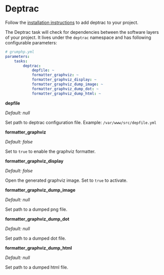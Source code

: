 # Deptrac

Follow the [installation instructions](https://github.com/sensiolabs-de/deptrac#installation) to add deptrac to your 
project.

The Deptrac task will check for dependencies between the software layers of your project. It lives under the `deptrac` 
namespace and has following configurable parameters:


```yaml
# grumphp.yml
parameters:
    tasks:
        deptrac:
            depfile: ~
            formatter_graphviz: ~
            formatter_graphviz_display: ~
            formatter_graphviz_dump_image: ~
            formatter_graphviz_dump_dot: ~
            formatter_graphviz_dump_html: ~
```

**depfile**

*Default: null*

Set path to deptrac configuration file. Example: `/var/www/src/depfile.yml`

**formatter_graphviz**

*Default: false*

Set to `true` to enable the graphviz formatter.

**formatter_graphviz_display**

*Default: false*

Open the generated graphviz image. Set to `true` to activate.

**formatter_graphviz_dump_image**

*Default: null*

Set path to a dumped png file.

**formatter_graphviz_dump_dot**

*Default: null*

Set path to a dumped dot file.

**formatter_graphviz_dump_html**

*Default: null*

Set path to a dumped html file.
